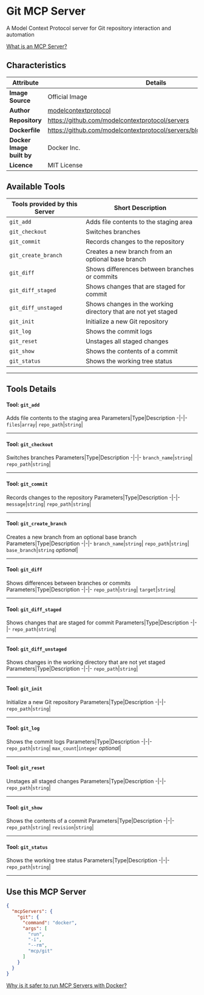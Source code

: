 # Git MCP Server

A Model Context Protocol server for Git repository interaction and automation

[What is an MCP Server?](https://www.anthropic.com/news/model-context-protocol)

## Characteristics
Attribute|Details|
|-|-|
**Image Source**|Official Image
|**Author**|[modelcontextprotocol](https://github.com/modelcontextprotocol)
**Repository**|https://github.com/modelcontextprotocol/servers
**Dockerfile**|https://github.com/modelcontextprotocol/servers/blob/2025.4.6/Dockerfile
**Docker Image built by**|Docker Inc.
**Licence**|MIT License

## Available Tools
Tools provided by this Server|Short Description
-|-
`git_add`|Adds file contents to the staging area|
`git_checkout`|Switches branches|
`git_commit`|Records changes to the repository|
`git_create_branch`|Creates a new branch from an optional base branch|
`git_diff`|Shows differences between branches or commits|
`git_diff_staged`|Shows changes that are staged for commit|
`git_diff_unstaged`|Shows changes in the working directory that are not yet staged|
`git_init`|Initialize a new Git repository|
`git_log`|Shows the commit logs|
`git_reset`|Unstages all staged changes|
`git_show`|Shows the contents of a commit|
`git_status`|Shows the working tree status|

---
## Tools Details

#### Tool: **`git_add`**
Adds file contents to the staging area
Parameters|Type|Description
-|-|-
`files`|`array`|
`repo_path`|`string`|

---
#### Tool: **`git_checkout`**
Switches branches
Parameters|Type|Description
-|-|-
`branch_name`|`string`|
`repo_path`|`string`|

---
#### Tool: **`git_commit`**
Records changes to the repository
Parameters|Type|Description
-|-|-
`message`|`string`|
`repo_path`|`string`|

---
#### Tool: **`git_create_branch`**
Creates a new branch from an optional base branch
Parameters|Type|Description
-|-|-
`branch_name`|`string`|
`repo_path`|`string`|
`base_branch`|`string` *optional*|

---
#### Tool: **`git_diff`**
Shows differences between branches or commits
Parameters|Type|Description
-|-|-
`repo_path`|`string`|
`target`|`string`|

---
#### Tool: **`git_diff_staged`**
Shows changes that are staged for commit
Parameters|Type|Description
-|-|-
`repo_path`|`string`|

---
#### Tool: **`git_diff_unstaged`**
Shows changes in the working directory that are not yet staged
Parameters|Type|Description
-|-|-
`repo_path`|`string`|

---
#### Tool: **`git_init`**
Initialize a new Git repository
Parameters|Type|Description
-|-|-
`repo_path`|`string`|

---
#### Tool: **`git_log`**
Shows the commit logs
Parameters|Type|Description
-|-|-
`repo_path`|`string`|
`max_count`|`integer` *optional*|

---
#### Tool: **`git_reset`**
Unstages all staged changes
Parameters|Type|Description
-|-|-
`repo_path`|`string`|

---
#### Tool: **`git_show`**
Shows the contents of a commit
Parameters|Type|Description
-|-|-
`repo_path`|`string`|
`revision`|`string`|

---
#### Tool: **`git_status`**
Shows the working tree status
Parameters|Type|Description
-|-|-
`repo_path`|`string`|

---
## Use this MCP Server

```json
{
  "mcpServers": {
    "git": {
      "command": "docker",
      "args": [
        "run",
        "-i",
        "--rm",
        "mcp/git"
      ]
    }
  }
}
```

[Why is it safer to run MCP Servers with Docker?](https://www.docker.com/blog/the-model-context-protocol-simplifying-building-ai-apps-with-anthropic-claude-desktop-and-docker/)
